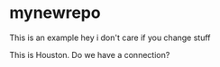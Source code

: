 # mynewrepo

This is an example
hey i don't care if you change stuff

This is Houston. Do we have a connection?
